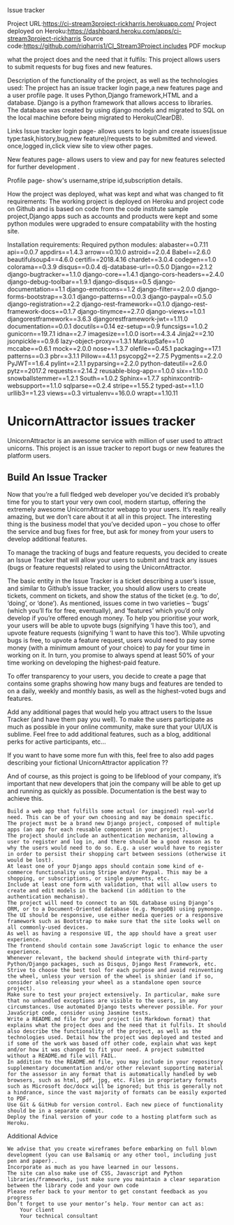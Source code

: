﻿Issue tracker

Project URL:https://ci-stream3project-rickharris.herokuapp.com/
Project deployed on Heroku:https://dashboard.heroku.com/apps/ci-stream3project-rickharris
Source code:https://github.com/riqharris1/CI_Stream3Project,includes PDF mockup

what the project does and the need that it fulfils:
This project allows users to submit requests for bug fixes and new features.

Description of the functionality of the project, as well as the technologies used: 
The project has an issue tracker login page,a new features page and a user profile page.
It uses Python,Django framework,HTML and a database.
Django is a python framework that allows access to libraries.  
The database was created by using django models and migrated to SQL on the local machine before being migrated to Heroku(ClearDB). 

Links 
Issue tracker login page-
allows users to login and create issues(issue type:task,history,bug,new feature)/requests to be submitted and viewed.
once,logged in,click view site to view other pages.

New features page-
allows users to view and pay for new features selected for further development .

Profile page-
show's username,stripe id,subscription details.

How the project was deployed, what was kept and what was changed to fit requirements:
The working project is deployed on Heroku and project code on Github and is based on code from the code institute sample project,Django apps such as accounts and products were kept and some python modules were upgraded to ensure compatability with the hosting site.



Installation requirements:
Required python modules:
alabaster==0.7.11
api==0.0.7
appdirs==1.4.3
arrow==0.10.0
astroid==2.0.4
Babel==2.6.0
beautifulsoup4==4.6.0
certifi==2018.4.16
chardet==3.0.4
codegen==1.0
colorama==0.3.9
disqus==0.0.4
dj-database-url==0.5.0
Django==2.1.2
django-bugtracker==1.1.0
django-core==1.4.1
django-cors-headers==2.4.0
django-debug-toolbar==1.9.1
django-disqus==0.5
django-documentation==1.1
django-emoticons==1.2
django-filter==2.0.0
django-forms-bootstrap==3.0.1
django-patterns==0.0.3
django-paypal==0.5.0
django-registration==2.2
django-rest-framework==0.1.0
django-rest-framework-docs==0.1.7
django-tinymce==2.7.0
django-views==1.0.1
djangorestframework==3.6.3
djangorestframework-jwt==1.11.0
documentation==0.0.1
docutils==0.14
ez-setup==0.9
funcsigs==1.0.2
gunicorn==19.7.1
idna==2.7
imagesize==1.0.0
isort==4.3.4
Jinja2==2.10
jsonpickle==0.9.6
lazy-object-proxy==1.3.1
MarkupSafe==1.0
mccabe==0.6.1
mock==2.0.0
nose==1.3.7
olefile==0.45.1
packaging==17.1
patterns==0.3
pbr==3.1.1
Pillow==4.1.1
psycopg2==2.7.5
Pygments==2.2.0
PyJWT==1.6.4
pylint==2.1.1
pyparsing==2.2.0
python-dateutil==2.6.0
pytz==2017.2
requests==2.14.2
reusable-blog-app==1.0.0
six==1.10.0
snowballstemmer==1.2.1
South==1.0.2
Sphinx==1.7.7
sphinxcontrib-websupport==1.1.0
sqlparse==0.2.4
stripe==1.55.2
typed-ast==1.1.0
urllib3==1.23
views==0.3
virtualenv==16.0.0
wrapt==1.10.11

# UnicornAttractor issues tracker

UnicornAttractor is an awesome service with million of user used to attract unicorns.
This project is an issue tracker to report bugs or new features the platform users. 

## Build An Issue Tracker

Now that you’re a full fledged web developer you’ve decided it’s probably time for you 
to start your very own cool, modern startup, offering the extremely awesome UnicornAttractor
webapp to your users. It’s really really amazing, but we don’t care about it at all in this
project. The interesting thing is the business model that you’ve decided upon – 
you chose to offer the service and bug fixes for free, but ask for money from your users to
develop additional features.

To manage the tracking of bugs and feature requests, you decided to create an Issue Tracker that will allow your users to submit and track any issues (bugs or feature requests) related to using the UnicornAttractor.

The basic entity in the Issue Tracker is a ticket describing a user’s issue, and similar to Github’s issue tracker, you should allow users to create tickets, comment on tickets, and show the status of the ticket (e.g. ‘to do’, ‘doing’, or ‘done’). As mentioned, issues come in two varieties – ‘bugs’ (which you’ll fix for free, eventually), and ‘features’ which you’d only develop if you’re offered enough money. To help you prioritise your work, your users will be able to upvote bugs (signifying ‘I have this too’), and upvote feature requests (signifying ‘I want to have this too’). While upvoting bugs is free, to upvote a feature request, users would need to pay some money (with a minimum amount of your choice) to pay for your time in working on it. In turn, you promise to always spend at least 50% of your time working on developing the highest-paid feature.

To offer transparency to your users, you decide to create a page that contains some graphs showing how many bugs and features are tended to on a daily, weekly and monthly basis, as well as the highest-voted bugs and features.

Add any additional pages that would help you attract users to the Issue Tracker (and have them pay you well). To make the users participate as much as possible in your online community, make sure that your UI/UX is sublime. Feel free to add additional features, such as a blog, additional perks for active participants, etc…

If you want to have some more fun with this, feel free to also add pages describing your fictional UnicornAttractor application ??

And of course, as this project is going to be lifeblood of your company, it’s important that new developers that join the company will be able to get up and running as quickly as possible. Documentation is the best way to achieve this.


    Build a web app that fulfills some actual (or imagined) real-world need. This can be of your own choosing and may be domain specific.
    The project must be a brand new Django project, composed of multiple apps (an app for each reusable component in your project).
    The project should include an authentication mechanism, allowing a user to register and log in, and there should be a good reason as to why the users would need to do so. E.g. a user would have to register in order to persist their shopping cart between sessions (otherwise it would be lost).
    At least one of your Django apps should contain some kind of e-commerce functionality using Stripe and/or Paypal. This may be a shopping, or subscriptions, or single payments, etc.
    Include at least one form with validation, that will allow users to create and edit models in the backend (in addition to the authentication mechanism).
    The project will need to connect to an SQL database using Django’s ORM, or to a Document-Oriented database (e.g. MongoDB) using pymongo.
    The UI should be responsive, use either media queries or a responsive framework such as Bootstrap to make sure that the site looks well on all commonly-used devices.
    As well as having a responsive UI, the app should have a great user experience.
    The frontend should contain some JavaScript logic to enhance the user experience.
    Whenever relevant, the backend should integrate with third-party Python/Django packages, such as Disqus, Django Rest Framework, etc. Strive to choose the best tool for each purpose and avoid reinventing the wheel, unless your version of the wheel is shinier (and if so, consider also releasing your wheel as a standalone open source project).
    Make sure to test your project extensively. In particular, make sure that no unhandled exceptions are visible to the users, in any circumstances. Use automated Django tests wherever possible. For your JavaScript code, consider using Jasmine tests.
    Write a README.md file for your project (in Markdown format) that explains what the project does and the need that it fulfils. It should also describe the functionality of the project, as well as the technologies used. Detail how the project was deployed and tested and if some of the work was based off other code, explain what was kept and/or how it was changed to fit your need. A project submitted without a README.md file will FAIL.
    In addition to the README.md file, you may include in your repository supplementary documentation and/or other relevant supporting material for the assessor in any format that is automatically handled by web browsers, such as html, pdf, jpg, etc. Files in proprietary formats such as Microsoft doc/docx will be ignored; but this is generally not a hindrance, since the vast majority of formats can be easily exported to PDF.
    Use Git & GitHub for version control. Each new piece of functionality should be in a separate commit.
    Deploy the final version of your code to a hosting platform such as Heroku.

Additional Advice

    We advise that you create wireframes before embarking on full blown development (you can use Balsamiq or any other tool, including just pen and paper)..
    Incorporate as much as you have learned in our lessons.
    The site can also make use of CSS, Javascript and Python libraries/frameworks, just make sure you maintain a clear separation between the library code and your own code
    Please refer back to your mentor to get constant feedback as you progress
    Don’t forget to use your mentor’s help. Your mentor can act as:
        Your client
        Your technical consultant
